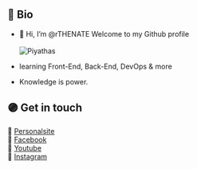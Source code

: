 ## 🔵 Bio

- 👋 Hi, I’m @rTHENATE Welcome to my Github profile <br><br>
![Piyathas](https://media.discordapp.net/attachments/944642467737788416/959423746433777684/TheNate1.png)

- learning Front-End, Back-End, DevOps & more 
- Knowledge is power.

## 🟣 Get in touch

🔶 [Personalsite](https://natewebsite.vercel.app/)<br>
🔷 [Facebook](#)<br>
🔶 [Youtube](#)<br>
🔷 [Instagram](#)<br>
